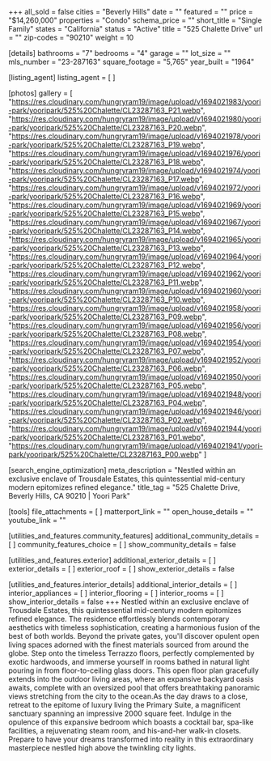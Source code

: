 +++
all_sold = false
cities = "Beverly Hills"
date = ""
featured = ""
price = "$14,260,000"
properties = "Condo"
schema_price = ""
short_title = "Single Family"
states = "California"
status = "Active"
title = "525 Chalette Drive"
url = ""
zip-codes = "90210"
weight = 10

[details]
bathrooms = "7"
bedrooms = "4"
garage = ""
lot_size = ""
mls_number = "23-287163"
square_footage = "5,765"
year_built = "1964"

[listing_agent]
listing_agent = [ ]

[photos]
gallery = [
  "https://res.cloudinary.com/hungryram19/image/upload/v1694021983/yoori-park/yooripark/525%20Chalette/CL23287163_P21.webp",
  "https://res.cloudinary.com/hungryram19/image/upload/v1694021980/yoori-park/yooripark/525%20Chalette/CL23287163_P20.webp",
  "https://res.cloudinary.com/hungryram19/image/upload/v1694021978/yoori-park/yooripark/525%20Chalette/CL23287163_P19.webp",
  "https://res.cloudinary.com/hungryram19/image/upload/v1694021976/yoori-park/yooripark/525%20Chalette/CL23287163_P18.webp",
  "https://res.cloudinary.com/hungryram19/image/upload/v1694021974/yoori-park/yooripark/525%20Chalette/CL23287163_P17.webp",
  "https://res.cloudinary.com/hungryram19/image/upload/v1694021972/yoori-park/yooripark/525%20Chalette/CL23287163_P16.webp",
  "https://res.cloudinary.com/hungryram19/image/upload/v1694021969/yoori-park/yooripark/525%20Chalette/CL23287163_P15.webp",
  "https://res.cloudinary.com/hungryram19/image/upload/v1694021967/yoori-park/yooripark/525%20Chalette/CL23287163_P14.webp",
  "https://res.cloudinary.com/hungryram19/image/upload/v1694021965/yoori-park/yooripark/525%20Chalette/CL23287163_P13.webp",
  "https://res.cloudinary.com/hungryram19/image/upload/v1694021964/yoori-park/yooripark/525%20Chalette/CL23287163_P12.webp",
  "https://res.cloudinary.com/hungryram19/image/upload/v1694021962/yoori-park/yooripark/525%20Chalette/CL23287163_P11.webp",
  "https://res.cloudinary.com/hungryram19/image/upload/v1694021960/yoori-park/yooripark/525%20Chalette/CL23287163_P10.webp",
  "https://res.cloudinary.com/hungryram19/image/upload/v1694021958/yoori-park/yooripark/525%20Chalette/CL23287163_P09.webp",
  "https://res.cloudinary.com/hungryram19/image/upload/v1694021956/yoori-park/yooripark/525%20Chalette/CL23287163_P08.webp",
  "https://res.cloudinary.com/hungryram19/image/upload/v1694021954/yoori-park/yooripark/525%20Chalette/CL23287163_P07.webp",
  "https://res.cloudinary.com/hungryram19/image/upload/v1694021952/yoori-park/yooripark/525%20Chalette/CL23287163_P06.webp",
  "https://res.cloudinary.com/hungryram19/image/upload/v1694021950/yoori-park/yooripark/525%20Chalette/CL23287163_P05.webp",
  "https://res.cloudinary.com/hungryram19/image/upload/v1694021948/yoori-park/yooripark/525%20Chalette/CL23287163_P04.webp",
  "https://res.cloudinary.com/hungryram19/image/upload/v1694021946/yoori-park/yooripark/525%20Chalette/CL23287163_P02.webp",
  "https://res.cloudinary.com/hungryram19/image/upload/v1694021944/yoori-park/yooripark/525%20Chalette/CL23287163_P01.webp",
  "https://res.cloudinary.com/hungryram19/image/upload/v1694021941/yoori-park/yooripark/525%20Chalette/CL23287163_P00.webp"
]

[search_engine_optimization]
meta_description = "Nestled within an exclusive enclave of Trousdale Estates, this quintessential mid-century modern epitomizes refined elegance."
title_tag = "525 Chalette Drive, Beverly Hills, CA 90210 | Yoori Park"

[tools]
file_attachments = [ ]
matterport_link = ""
open_house_details = ""
youtube_link = ""

[utilities_and_features.community_features]
additional_community_details = [ ]
community_features_choice = [ ]
show_community_details = false

[utilities_and_features.exterior]
additional_exterior_details = [ ]
exterior_details = [ ]
exterior_roof = [ ]
show_exterior_details = false

[utilities_and_features.interior_details]
additional_interior_details = [ ]
interior_appliances = [ ]
interior_flooring = [ ]
interior_rooms = [ ]
show_interior_details = false
+++
Nestled within an exclusive enclave of Trousdale Estates, this quintessential mid-century modern epitomizes refined elegance. The residence effortlessly blends contemporary aesthetics with timeless sophistication, creating a harmonious fusion of the best of both worlds. Beyond the private gates, you'll discover opulent open living spaces adorned with the finest materials sourced from around the globe. Step onto the timeless Terrazzo floors, perfectly complemented by exotic hardwoods, and immerse yourself in rooms bathed in natural light pouring in from floor-to-ceiling glass doors. This open floor plan gracefully extends into the outdoor living areas, where an expansive backyard oasis awaits, complete with an oversized pool that offers breathtaking panoramic views stretching from the city to the ocean.As the day draws to a close, retreat to the epitome of luxury living the Primary Suite, a magnificent sanctuary spanning an impressive 2000 square feet. Indulge in the opulence of this expansive bedroom which boasts a cocktail bar, spa-like facilities, a rejuvenating steam room, and his-and-her walk-in closets. Prepare to have your dreams transformed into reality in this extraordinary masterpiece nestled high above the twinkling city lights.